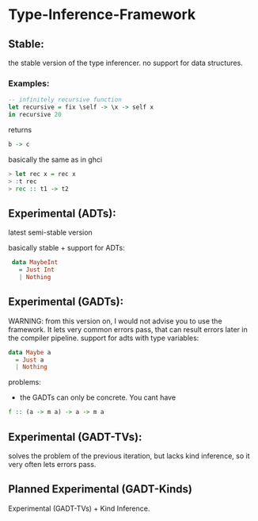# Type-Inference-Framework

<!--- ![alt text]() -->

## Stable:
  the stable version of the type inferencer.
  no support for data structures.
### Examples:
  ```haskell
  -- infinitely recursive function
  let recursive = fix \self -> \x -> self x
  in recursive 20
  ```
  returns
  ```haskell
  b -> c
  ```
  basically the same as in ghci
  ```haskell
  > let rec x = rec x
  > :t rec
  > rec :: t1 -> t2
  ```



## Experimental (ADTs):
  latest semi-stable version
  
  basically stable + support for ADTs:
 
 ```haskell
  data MaybeInt
    = Just Int
    | Nothing
 ```



## Experimental (GADTs):
  WARNING:
    from this version on, I would not advise you to use the framework.
    It lets very common errors pass, that can result errors later in the compiler pipeline.
  support for adts with type variables:

  ```haskell
  data Maybe a
    = Just a
    | Nothing
  ```

  problems:
  - the GADTs can only be concrete. You cant have

  ```haskell
  f :: (a -> m a) -> a -> m a
  ```


## Experimental (GADT-TVs):
  solves the problem of the previous iteration, but
  lacks kind inference, so it very often lets errors
  pass.

## Planned Experimental (GADT-Kinds)
  Experimental (GADT-TVs) + Kind Inference.
